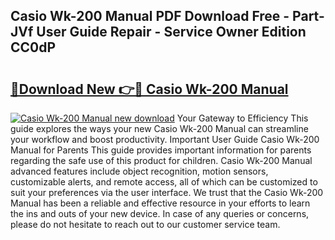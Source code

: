 ## Casio Wk-200 Manual PDF Download Free - Part-JVf User Guide Repair - Service Owner Edition CC0dP

# <h2><a href="http://bc29995.oget.top/?id=Casio+Wk-200+Manual">🔗Download New 👉🔴 Casio Wk-200 Manual</a></h2>

[![Casio Wk-200 Manual new download](https://i.imgur.com/5g1atiW.png)](http://bc29995.oget.top/?id=Casio+Wk-200+Manual)
Your Gateway to Efficiency This guide explores the ways your new Casio Wk-200 Manual can streamline your workflow and boost productivity. Important User Guide Casio Wk-200 Manual for Parents This guide provides important information for parents regarding the safe use of this product for children. Casio Wk-200 Manual advanced features include object recognition, motion sensors, customizable alerts, and remote access, all of which can be customized to suit your preferences via the user interface. We trust that the Casio Wk-200 Manual has been a reliable and effective resource in your efforts to learn the ins and outs of your new device. In case of any queries or concerns, please do not hesitate to reach out to our customer service team.
